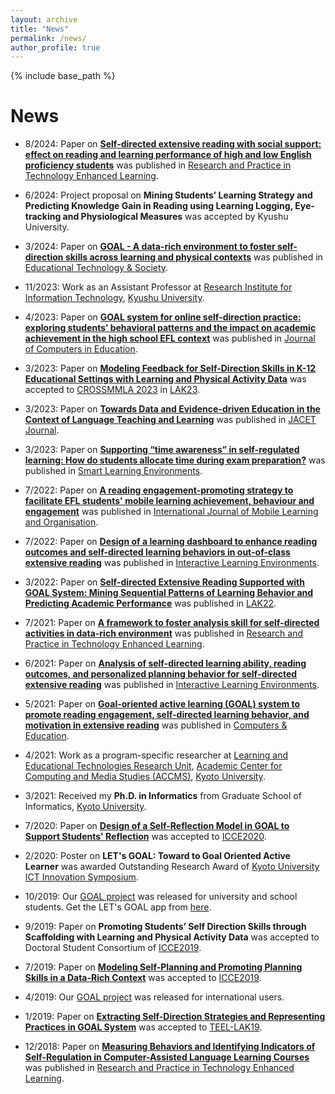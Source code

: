 ```yaml
---
layout: archive
title: "News"
permalink: /news/
author_profile: true
---
```


{% include base_path %}

News
======
* 8/2024: Paper on [**Self-directed extensive reading with social support: effect on reading and learning performance of high and low English proficiency students**](https://doi.org/10.58459/rptel.2025.20025) was published in [Research and Practice in Technology Enhanced Learning](https://rptel.apsce.net/index.php/RPTEL/article/view/2025-20025).

* 6/2024: Project proposal on **Mining Students’ Learning Strategy and Predicting Knowledge Gain in Reading using Learning Logging, Eye-tracking and Physiological Measures** was accepted by Kyushu University.

* 3/2024: Paper on [**GOAL - A data-rich environment to foster self-direction skills across learning and physical contexts**](https://doi.org/10.30191/ETS.202407_27(3).RP04) was published in [Educational Technology & Society](https://www.j-ets.net/collection/forthcoming-articles/27_3).

* 11/2023: Work as an Assistant Professor at [Research Institute for Information Technology](https://ri2t.kyushu-u.ac.jp/en/index-e.html), [Kyushu University](https://www.kyushu-u.ac.jp/en/).

* 4/2023: Paper on [**GOAL system for online self‑direction practice: exploring students’ behavioral patterns and the impact on academic achievement in the high school EFL context**](http://dx.doi.org/10.1007/s40692-023-00272-0) was published in [Journal of Computers in Education](https://www.springer.com/journal/40692).

* 3/2023: Paper on [**Modeling Feedback for Self-Direction Skills in K-12 Educational Settings with Learning and Physical Activity Data**](https://ceur-ws.org/Vol-3439/paper2.pdf) was accepted to [CROSSMMLA 2023](https://easychair.org/cfp/crossmmla23) in [LAK23](https://www.solaresearch.org/events/lak/lak23/).

* 3/2023: Paper on [**Towards Data and Evidence-driven Education in the Context of Language Teaching and Learning**](https://www.jacet.org/SelectedPapers/JACET61_2022_SP_9) was published in [JACET Journal](https://www.jacet.org/publication/jacet-journal/).

* 3/2023: Paper on [**Supporting “time awareness” in self-regulated learning: How do students allocate time during exam preparation?**](http://dx.doi.org/10.1186/s40561-023-00243-z) was published in [Smart Learning Environments](https://slejournal.springeropen.com/).

* 7/2022: Paper on [**A reading engagement-promoting strategy to facilitate EFL students' mobile learning achievement, behaviour and engagement**](https://doi.org/10.1504/IJMLO.2022.125968) was published in [International Journal of Mobile Learning and Organisation](https://www.inderscienceonline.com/journal/ijmlo).

* 7/2022: Paper on [**Design of a learning dashboard to enhance reading outcomes and self-directed learning behaviors in out-of-class extensive reading**](https://doi.org/10.1080/10494820.2022.2101126) was published in [Interactive Learning Environments](https://www.tandfonline.com/journals/nile20).

* 3/2022: Paper on [**Self-directed Extensive Reading Supported with GOAL System: Mining Sequential Patterns of Learning Behavior and Predicting Academic Performance**](https://doi.org/10.1145/3506860.3506889) was published in [LAK22](https://dl.acm.org/doi/proceedings/10.1145/3506860).

* 7/2021: Paper on [**A framework to foster analysis skill for self-directed activities in data-rich environment**](https://doi.org/10.1186/s41039-021-00170-y) was published in [Research and Practice in Technology Enhanced Learning](https://telrp.springeropen.com/).

* 6/2021: Paper on [**Analysis of self-directed learning ability, reading outcomes, and personalized planning behavior for self-directed extensive reading**](https://doi.org/10.1080/10494820.2021.1937660) was published in [Interactive Learning Environments](https://www.tandfonline.com/toc/nile20/current).

* 5/2021: Paper on [**Goal-oriented active learning (GOAL) system to promote reading engagement, self-directed learning behavior, and motivation in extensive reading**](https://doi.org/10.1016/j.compedu.2021.104239) was published in [Computers & Education](https://www.sciencedirect.com/journal/computers-and-education).

* 4/2021: Work as a program-specific researcher at [Learning and Educational Technologies Research Unit](https://www.let.media.kyoto-u.ac.jp/en/), [Academic Center for Computing and Media Studies (ACCMS)](https://www.media.kyoto-u.ac.jp/accms_web/en/), [Kyoto University](https://www.kyoto-u.ac.jp/en).

* 3/2021: Received my **Ph.D. in Informatics** from Graduate School of Informatics, [Kyoto University](https://www.kyoto-u.ac.jp/en).

* 7/2020: Paper on [**Design of a Self-Reflection Model in GOAL to Support Students' Reflection**](https://repository.kulib.kyoto-u.ac.jp/dspace/handle/2433/259785) was accepted to [ICCE2020](https://apsce.net/icce/icce2020/index.html).

* 2/2020: Poster on **LET's GOAL: Toward to Goal Oriented Active Learner** was awarded Outstanding Research Award of [Kyoto University ICT Innovation Symposium](http://ict-nw.i.kyoto-u.ac.jp/ict-innovation/14th/).

* 10/2019: Our [GOAL project](https://sites.google.com/view/letsgoal) was released for university and school students. Get the LET's GOAL app from [here](https://sites.google.com/view/letsgoal).

* 9/2019: Paper on **Promoting Students’ Self Direction Skills through Scaffolding with Learning and Physical Activity Data** was accepted to Doctoral Student Consortium of [ICCE2019](http://ilt.nutn.edu.tw/icce2019/).

* 7/2019: Paper on [**Modeling Self-Planning and Promoting Planning Skills in a Data-Rich Context**](https://www.researchgate.net/publication/337745707_Modeling_Self-Planning_and_Promoting_Planning_Skills_in_a_Data-Rich_Context) was accepted to [ICCE2019](http://ilt.nutn.edu.tw/icce2019/).

* 4/2019: Our [GOAL project](https://sites.google.com/view/letsgoal) was released for international users.

* 1/2019: Paper on [**Extracting Self-Direction Strategies and Representing Practices in GOAL System**](https://www.researchgate.net/publication/331398537_Extracting_Self-Direction_Strategies_and_Representing_Practices_in_GOAL_System) was accepted to [TEEL-LAK19](https://sites.google.com/view/teel-workshop/lak19).

* 12/2018: Paper on [**Measuring Behaviors and Identifying Indicators of Self-Regulation in Computer-Assisted Language Learning Courses**](https://rdcu.be/bcFJv) was published in [Research and Practice in Technology Enhanced Learning](https://telrp.springeropen.com/).


